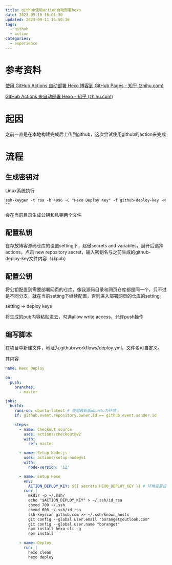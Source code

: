 ```yaml
---
title: github使用action自动部署hexo
date: 2023-09-10 16:01:30
updated: 2023-09-11 16:50:30
tags:
  - github
  - action
categories:
  - experience
---
```


# 参考资料

[使用 GitHub Actions 自动部署 Hexo 博客到 GitHub Pages - 知乎 (zhihu.com)](https://zhuanlan.zhihu.com/p/161969042)

[GitHub Actions 来自动部署 Hexo - 知乎 (zhihu.com)](https://zhuanlan.zhihu.com/p/170563000)

# 起因

之前一直是在本地构建完成后上传到github，这次尝试使用github的action来完成

# 流程

## 生成密钥对

Linux系统执行

```
ssh-keygen -t rsa -b 4096 -C "Hexo Deploy Key" -f github-deploy-key -N ""
```

会在当前目录生成公钥和私钥两个文件

## 配置私钥

在存放博客源码仓库的设置setting下，赵傲secrets and variables，展开后选择actions，点击 new repository secret，输入密钥名与之前生成的github-deploy-key文件内容（非pub）

## 配置公钥

将公钥配置到需要部署网页的仓库，像我源码目录和网页仓库都是同一个，只不过是不同分支，就在当前setting下继续配置，否则进入部署网页的仓库的setting。

setting -> deploy keys

将生成的pub内容粘贴进去，勾选allow write access，允许push操作

## 编写脚本

在项目中新建文件，地址为.github/workflows/deploy.yml，文件名可自定义。

其内容

```yml
name: Hexo Deploy

on:
  push:
    branches:
      - master

jobs:
  build:
    runs-on: ubuntu-latest # 使用最新版ubuntu为环境
    if: github.event.repository.owner.id == github.event.sender.id

    steps:
      - name: Checkout source
        uses: actions/checkout@v2
        with:
          ref: master

      - name: Setup Node.js
        uses: actions/setup-node@v1
        with:
          node-version: '12'

      - name: Setup Hexo
        env:
          ACTION_DEPLOY_KEY: ${{ secrets.HEXO_DEPLOY_KEY }} # 环境变量设置key为部署key
        run: |
          mkdir -p ~/.ssh/
          echo "$ACTION_DEPLOY_KEY" > ~/.ssh/id_rsa
          chmod 700 ~/.ssh
          chmod 600 ~/.ssh/id_rsa
          ssh-keyscan github.com >> ~/.ssh/known_hosts
          git config --global user.email "boranget@outlook.com"
          git config --global user.name "boranget"
          npm install hexo-cli -g
          npm install

      - name: Deploy
        run: |
          hexo clean
          hexo deploy
```



